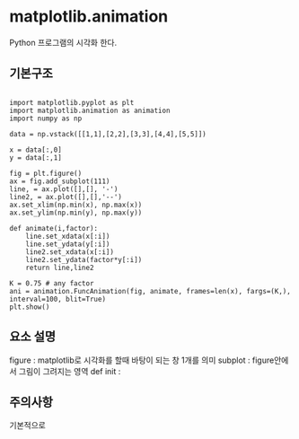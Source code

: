# matplotlib.animation
Python 프로그램의 시각화 한다.

## 기본구조
<pre><code>
import matplotlib.pyplot as plt 
import matplotlib.animation as animation
import numpy as np

data = np.vstack([[1,1],[2,2],[3,3],[4,4],[5,5]])

x = data[:,0]
y = data[:,1]

fig = plt.figure()
ax = fig.add_subplot(111)
line, = ax.plot([],[], '-')
line2, = ax.plot([],[],'--')
ax.set_xlim(np.min(x), np.max(x))
ax.set_ylim(np.min(y), np.max(y))

def animate(i,factor):
    line.set_xdata(x[:i])
    line.set_ydata(y[:i])
    line2.set_xdata(x[:i])
    line2.set_ydata(factor*y[:i])
    return line,line2

K = 0.75 # any factor
ani = animation.FuncAnimation(fig, animate, frames=len(x), fargs=(K,), interval=100, blit=True)
plt.show()
</code></pre>

## 요소 설명
figure : matplotlib로 시각화를 할때 바탕이 되는 창 1개를 의미
subplot : figure안에서 그림이 그려지는 영역
def init : 

## 주의사항
기본적으로 
